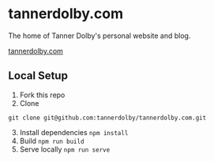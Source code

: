 # tannerdolby.com
The home of Tanner Dolby's personal website and blog.

[tannerdolby.com](https://tannerdolby.com)

## Local Setup

1. Fork this repo
2. Clone
```
git clone git@github.com:tannerdolby/tannerdolby.com.git
```
3. Install dependencies `npm install`
4. Build `npm run build`
5. Serve locally `npm run serve`